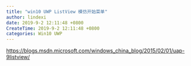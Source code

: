```yaml
---
title: "win10 UWP ListView 模仿开始菜单"
author: lindexi
date: 2019-9-2 12:11:48 +0800
CreateTime: 2019-9-2 12:11:48 +0800
categories: Win10 UWP
---
```



<!--more-->





<div id="toc"></div>
<!-- csdn -->

https://blogs.msdn.microsoft.com/windows_china_blog/2015/02/01/uap-9listview/




